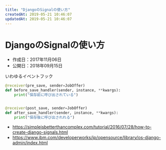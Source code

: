 ```yaml
---
title: "DjangoのSignalの使い方"
createdAt: 2019-05-21 10:46:07
updatedAt: 2019-05-21 10:46:07
---
```


# DjangoのSignalの使い方

* 作成日：2017年11月06日
* 公開日：2018年09月15日

いわゆるイベントフック


```python
@receiver(pre_save, sender=JobOffer)
def before_save_handler(sender, instance, **kwargs):
    print("保存前に呼び出されている")


@receiver(post_save, sender=JobOffer)
def after_save_handler(sender, instance, **kwargs):
    print("保存後に呼び出されれる")
```

* <https://simpleisbetterthancomplex.com/tutorial/2016/07/28/how-to-create-django-signals.html>
* <https://www.ibm.com/developerworks/jp/opensource/library/os-django-admin/index.html>

